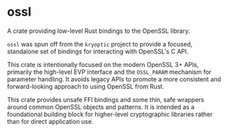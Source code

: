 # ossl

A crate providing low-level Rust bindings to the OpenSSL library.

`ossl` was spun off from the `kryoptic` project to provide a focused,
standalone set of bindings for interacting with OpenSSL's C API.

This crate is intentionally focused on the modern OpenSSL 3+ APIs, primarily
the high-level EVP interface and the `OSSL_PARAM` mechanism for parameter
handling. It avoids legacy APIs to promote a more consistent and
forward-looking approach to using OpenSSL from Rust.

This crate provides unsafe FFI bindings and some thin, safe wrappers around
common OpenSSL objects and patterns. It is intended as a foundational
building block for higher-level cryptographic libraries rather than for
direct application use.
